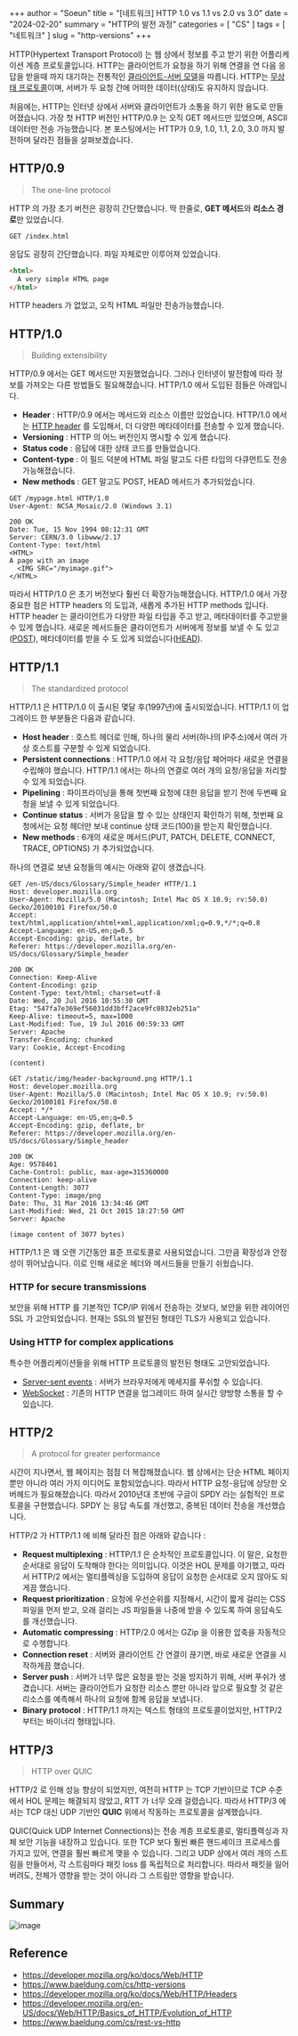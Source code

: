 +++
author = "Soeun"
title = "[네트워크] HTTP 1.0 vs 1.1 vs 2.0 vs 3.0"
date = "2024-02-20"
summary = "HTTP의 발전 과정"
categories = [
    "CS"
]
tags = [
    "네트워크"
]
slug = "http-versions"
+++

HTTP(Hypertext Transport Protocol) 는 웹 상에서 정보를 주고 받기 위한  어플리케이션 계층 프로토콜입니다. HTTP는 클라이언트가 요청을 하기 위해 연결을 연 다음 응답을 받을때 까지 대기하는 전통적인 [클라이언트-서버 모델](https://en.wikipedia.org/wiki/Client%E2%80%93server_model)을 따릅니다. HTTP는 [무상태 프로토콜](https://en.wikipedia.org/wiki/Stateless_protocol)이며, 서버가 두 요청 간에 어떠한 데이터(상태)도 유지하지 않습니다.

처음에는, HTTP는 인터넷 상에서 서버와 클라이언트가 소통을 하기 위한 용도로 만들어졌습니다. 가장 첫 HTTP 버전인 HTTP/0.9 는 오직 GET 메서드만 있었으며, ASCII 데이터만 전송 가능했습니다. 본 포스팅에서는 HTTP가 0.9, 1.0, 1.1, 2.0, 3.0 까지 발전하며 달라진 점들을 살펴보겠습니다. 

## HTTP/0.9

> The one-line protocol

HTTP 의 가장 초기 버전은 굉장히 간단했습니다. 딱 한줄로, **GET 메서드**와 **리소스 경로**만 있었습니다.

```HTTP
GET /index.html
```

응답도 굉장히 간단했습니다. 파일 자체로만 이루어져 있었습니다.

```HTML
<html>
  A very simple HTML page
</html>
```

HTTP headers 가 없었고, 오직 HTML 파일만 전송가능했습니다. 

## HTTP/1.0

> Building extensibility

HTTP/0.9 에서는 GET 메서드만 지원했었습니다. 그러나 인터넷이 발전함에 따라 정보를 가져오는 다른 방법들도 필요해졌습니다. HTTP/1.0 에서 도입된 점들은 아래입니다. 
- **Header** : HTTP/0.9 에서는 메서드와 리소스 이름만 있었습니다. HTTP/1.0 에서는 [HTTP header](https://developer.mozilla.org/ko/docs/Web/HTTP/Headers) 를 도입해서, 더 다양한 메타데이터를 전송할 수 있게 했습니다. 
- **Versioning** : HTTP 의 어느 버전인지 명시할 수 있게 했습니다.
- **Status code** : 응답에 대한 상태 코드를 만들었습니다.
- **Content-type** : 이 필드 덕분에 HTML 파일 말고도 다른 타입의 다큐먼트도 전송 가능해졌습니다.
- **New methods** : GET 말고도 POST, HEAD 메서드가 추가되었습니다. 

```HTTP
GET /mypage.html HTTP/1.0
User-Agent: NCSA_Mosaic/2.0 (Windows 3.1)

200 OK
Date: Tue, 15 Nov 1994 08:12:31 GMT
Server: CERN/3.0 libwww/2.17
Content-Type: text/html
<HTML>
A page with an image
  <IMG SRC="/myimage.gif">
</HTML>
```

따라서 HTTP/1.0 은 초기 버전보다 훨씬 더 확장가능해졌습니다. HTTP/1.0 에서 가장 중요한 점은 HTTP headers 의 도입과, 새롭게 추가된 HTTP methods 입니다. HTTP header 는 클라이언트가 다양한 파일 타입을 주고 받고, 메타데이터를 주고받을 수 있게 했습니다. 새로운 메서드들은 클라이언트가 서버에게 정보를 보낼 수 도 있고([POST](https://developer.mozilla.org/en-US/docs/Web/HTTP/Methods/POST)), 메타데이터를 받을 수 도 있게 되었습니다([HEAD](https://developer.mozilla.org/en-US/docs/Web/HTTP/Methods/HEAD)). 

## HTTP/1.1

> The standardized protocol 

HTTP/1.1 은 HTTP/1.0 이 출시된 몇달 후(1997년)에 출시되었습니다. HTTP/1.1 이 업그레이드 한 부분들은 다음과 같습니다.
- **Host header** : 호스트 헤더로 인해, 하나의 물리 서버(하나의 IP주소)에서 여러 가상 호스트를 구분할 수 있게 되었습니다. 
- **Persistent connections** : HTTP/1.0 에서 각 요청/응답 페어마다 새로운 연결을 수립해야 했습니다. HTTP/1.1 에서는 하나의 연결로 여러 개의 요청/응답을 처리할 수 있게 되었습니다.
- **Pipelining** : 파이프라이닝을 통해 첫번째 요청에 대한 응답을 받기 전에 두번째 요청을 보낼 수 있게 되었습니다. 
- **Continue status** : 서버가 응답을 할 수 있는 상태인지 확인하기 위해, 첫번째 요청에서는 요청 헤더만 보내 continue 상태 코드(100)을 받는지 확인했습니다. 
- **New methods** : 6개의 새로운 메서드(PUT, PATCH, DELETE, CONNECT, TRACE, OPTIONS) 가 추가되었습니다. 

하나의 연결로 보낸 요청들의 예시는 아래와 같이 생겼습니다.

```HTTP
GET /en-US/docs/Glossary/Simple_header HTTP/1.1
Host: developer.mozilla.org
User-Agent: Mozilla/5.0 (Macintosh; Intel Mac OS X 10.9; rv:50.0) Gecko/20100101 Firefox/50.0
Accept: text/html,application/xhtml+xml,application/xml;q=0.9,*/*;q=0.8
Accept-Language: en-US,en;q=0.5
Accept-Encoding: gzip, deflate, br
Referer: https://developer.mozilla.org/en-US/docs/Glossary/Simple_header

200 OK
Connection: Keep-Alive
Content-Encoding: gzip
Content-Type: text/html; charset=utf-8
Date: Wed, 20 Jul 2016 10:55:30 GMT
Etag: "547fa7e369ef56031dd3bff2ace9fc0832eb251a"
Keep-Alive: timeout=5, max=1000
Last-Modified: Tue, 19 Jul 2016 00:59:33 GMT
Server: Apache
Transfer-Encoding: chunked
Vary: Cookie, Accept-Encoding

(content)

GET /static/img/header-background.png HTTP/1.1
Host: developer.mozilla.org
User-Agent: Mozilla/5.0 (Macintosh; Intel Mac OS X 10.9; rv:50.0) Gecko/20100101 Firefox/50.0
Accept: */*
Accept-Language: en-US,en;q=0.5
Accept-Encoding: gzip, deflate, br
Referer: https://developer.mozilla.org/en-US/docs/Glossary/Simple_header

200 OK
Age: 9578461
Cache-Control: public, max-age=315360000
Connection: keep-alive
Content-Length: 3077
Content-Type: image/png
Date: Thu, 31 Mar 2016 13:34:46 GMT
Last-Modified: Wed, 21 Oct 2015 18:27:50 GMT
Server: Apache

(image content of 3077 bytes)
```

HTTP/1.1 은 꽤 오랜 기간동안 표준 프로토콜로 사용되었습니다. 그만큼 확장성과 안정성이 뛰어났습니다. 이로 인해 새로운 헤더와 메서드들을 만들기 쉬웠습니다. 

### HTTP for secure transmissions

보안을 위해 HTTP 를 기본적인 TCP/IP 위에서 전송하는 것보다, 보안을 위한 레이어인 SSL 가 고안되었습니다. 현재는 SSL의 발전된 형태인 TLS가 사용되고 있습니다.

### Using HTTP for complex applications

특수한 어플리케이션들을 위해 HTTP 프로토콜의 발전된 형태도 고안되었습니다. 
- [Server-sent events](https://developer.mozilla.org/en-US/docs/Web/API/Server-sent_events) : 서버가 브라우저에게 메세지를 푸쉬할 수 있습니다.
- [WebSocket](https://developer.mozilla.org/en-US/docs/Web/API/WebSockets_API) : 기존의 HTTP 연결을 업그레이드 하여 실시간 양방향 소통을 할 수 있습니다. 

## HTTP/2 

> A protocol for greater performance

시간이 지나면서, 웹 페이지는 점점 더 복잡해졌습니다. 웹 상에서는 단순 HTML 페이지 뿐만 아니라 여러 가지 미디어도 포함되었습니다. 따라서 HTTP 요청-응답에 상당한 오버헤드가 필요해졌습니다. 따라서 2010년대 초반에 구글이 SPDY 라는 실험적인 프로토콜을 구현했습니다. SPDY 는 응답 속도를 개선했고, 중복된 데이터 전송을 개선했습니다. 

HTTP/2 가 HTTP/1.1 에 비해 달라진 점은 아래와 같습니다 :
- **Request multiplexing** : HTTP/1.1 은 순차적인 프로토콜입니다. 이 말은, 요청한 순서대로 응답이 도착해야 한다는 의미입니다. 이것은 HOL 문제를 야기했고, 따라서 HTTP/2 에서는 멀티플렉싱을 도입하여 응답이 요청한 순서대로 오지 않아도 되게끔 했습니다. 
- **Request prioritization** : 요청에 우선순위를 지정해서, 시간이 짧게 걸리는 CSS 파일을 먼저 받고, 오래 걸리는 JS 파일들을 나중에 받을 수 있도록 하여 응답속도를 개선했습니다.
- **Automatic compressing** : HTTP/2.0 에서는 GZip 을 이용한 압축을 자동적으로 수행합니다. 
- **Connection reset** : 서버와 클라이언트 간 연결이 끊기면, 바로 새로운 연결을 시작하게끔 했습니다. 
- **Server push** : 서버가 너무 많은 요청을 받는 것을 방지하기 위해, 서버 푸쉬가 생겼습니다. 서버는 클라이언트가 요청한 리소스 뿐만 아니라 앞으로 필요할 것 같은 리소스를 예측해서 하나의 요청에 함께 응답을 보냅니다. 
- **Binary protocol** : HTTP/1.1 까지는 텍스트 형태의 프로토콜이었지만, HTTP/2 부터는 바이너리 형태입니다. 

## HTTP/3

> HTTP over QUIC

HTTP/2 로 인해 성능 향상이 되었지만, 여전히 HTTP 는 TCP 기반이므로 TCP 수준에서 HOL 문제는 해결되지 않았고, RTT 가 너무 오래 걸렸습니다. 따라서 HTTP/3 에서는 TCP 대신 UDP 기반인 **QUIC** 위에서 작동하는 프로토콜을 설계했습니다. 

QUIC(Quick UDP Internet Connections)는 전송 계층 프로토콜로, 멀티플렉싱과 자체 보안 기능을 내장하고 있습니다. 또한 TCP 보다 훨씬 빠른 핸드셰이크 프로세스를 가지고 있어, 연결을 훨씬 빠르게 맺을 수 있습니다. 그리고 UDP 상에서 여러 개의 스트림을 만들어서, 각 스트림마다 패킷 loss 를 독립적으로 처리합니다. 따라서 패킷을 잃어버려도, 전체가 영향을 받는 것이 아니라 그 스트림만 영향을 받습니다. 

## Summary

![image](https://github.com/ddoddii/ddoddii.github.io/assets/95014836/2f768e32-3f90-41fe-b43a-78b1af8dc9ae)




## Reference
- https://developer.mozilla.org/ko/docs/Web/HTTP
- https://www.baeldung.com/cs/http-versions
- https://developer.mozilla.org/ko/docs/Web/HTTP/Headers
- https://developer.mozilla.org/en-US/docs/Web/HTTP/Basics_of_HTTP/Evolution_of_HTTP
- https://www.baeldung.com/cs/rest-vs-http
